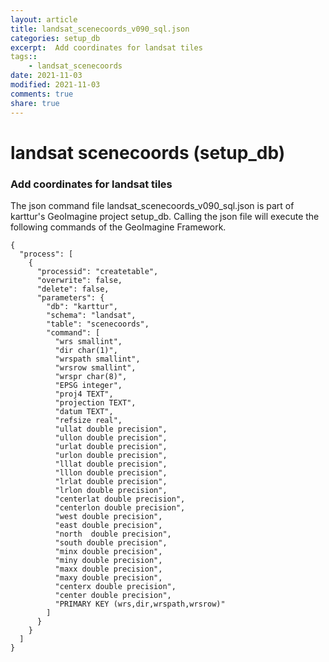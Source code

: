 ```yaml
---
layout: article
title: landsat_scenecoords_v090_sql.json
categories: setup_db
excerpt:  Add coordinates for landsat tiles
tags:: 
    - landsat_scenecoords
date: 2021-11-03
modified: 2021-11-03
comments: true
share: true
---
```


# landsat scenecoords (setup_db)

###  Add coordinates for landsat tiles

The json command file <span class='file'>landsat_scenecoords_v090_sql.json</span> is part of karttur's GeoImagine project <span class='project'>setup_db</span>. Calling the json file will execute the following commands of the GeoImagine Framework.

```
{
  "process": [
    {
      "processid": "createtable",
      "overwrite": false,
      "delete": false,
      "parameters": {
        "db": "karttur",
        "schema": "landsat",
        "table": "scenecoords",
        "command": [
          "wrs smallint",
          "dir char(1)",
          "wrspath smallint",
          "wrsrow smallint",
          "wrspr char(8)",
          "EPSG integer",
          "proj4 TEXT",
          "projection TEXT",
          "datum TEXT",
          "refsize real",
          "ullat double precision",
          "ullon double precision",
          "urlat double precision",
          "urlon double precision",
          "lllat double precision",
          "lllon double precision",
          "lrlat double precision",
          "lrlon double precision",
          "centerlat double precision",
          "centerlon double precision",
          "west double precision",
          "east double precision",
          "north  double precision",
          "south double precision",
          "minx double precision",
          "miny double precision",
          "maxx double precision",
          "maxy double precision",
          "centerx double precision",
          "center double precision",
          "PRIMARY KEY (wrs,dir,wrspath,wrsrow)"
        ]
      }
    }
  ]
}
```
